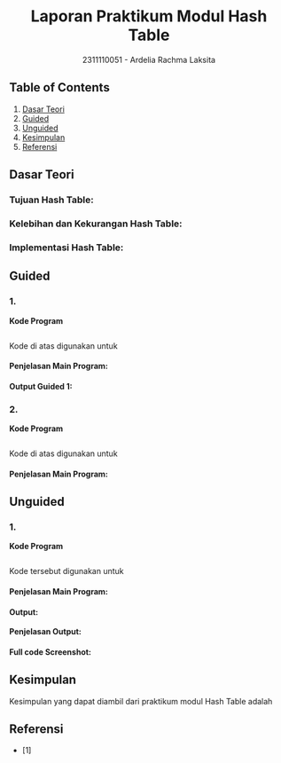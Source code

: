 # <h1 align="center">Laporan Praktikum Modul Hash Table</h1>
<p align="center">2311110051 - Ardelia Rachma Laksita</p>

## Table of Contents
1. [Dasar Teori](#dasar-teori)
2. [Guided](#guided)
3. [Unguided](#unguided)
4. [Kesimpulan](#kesimpulan)
5. [Referensi](#referensi)

## Dasar Teori


### Tujuan Hash Table:


### Kelebihan dan Kekurangan Hash Table:


### Implementasi Hash Table:



## Guided 

### 1. 
**Kode Program**
```C++

```
Kode di atas digunakan untuk 

#### Penjelasan Main Program:


#### Output Guided 1:


### 2. 
**Kode Program**
```C++

```
Kode di atas digunakan untuk 

#### Penjelasan Main Program:


## Unguided 

### 1. 
**Kode Program**
```C++

```

Kode tersebut digunakan untuk 

#### Penjelasan Main Program:


#### Output:


**Penjelasan Output:**


#### Full code Screenshot:



## Kesimpulan
Kesimpulan yang dapat diambil dari praktikum modul Hash Table adalah 

## Referensi
- [1] 
